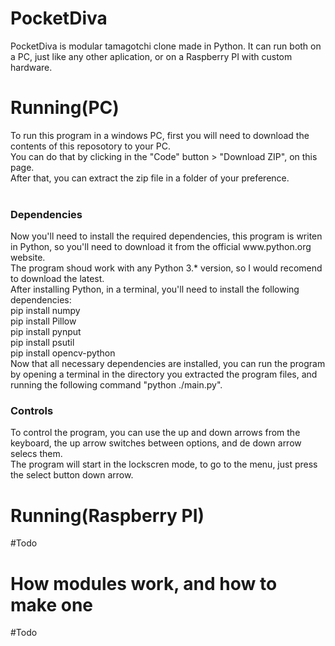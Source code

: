 # PocketDiva
  PocketDiva is modular tamagotchi clone made in Python. It can run both on a PC, just like any other aplication, or on a Raspberry PI with custom hardware.
  
# Running(PC)
 To run this program in a windows PC, first you will need to download the contents of this reposotory to your PC.<br>
 You can do that by clicking in the "Code" button > "Download ZIP", on this page.<br> After that, you can extract the zip file in a folder of your preference.<br>
<br>
<h3>Dependencies</h3>
 Now you'll need to install the required dependencies, this program is writen in Python, so you'll need to download it from the official www.python.org website.<br>
 The program shoud work with any Python 3.* version, so I would recomend to download the latest.<br>
 After installing Python, in a terminal, you'll need to install the following dependencies:<br>
 pip install numpy<br>
 pip install Pillow<br>
 pip install pynput<br>
 pip install psutil<br>
 pip install opencv-python<br>
 Now that all necessary dependencies are installed, you can run the program by opening a terminal in the directory you extracted the program files, and running the following command "python ./main.py".
<br>
<h3>Controls</h3>
To control the program, you can use the up and down arrows from the keyboard, the up arrow switches between options, and de down arrow selecs them.<br>
The program will start in the lockscren mode, to go to the menu, just press the select button down arrow.

# Running(Raspberry PI)
 #Todo

# How modules work, and how to make one
 #Todo
